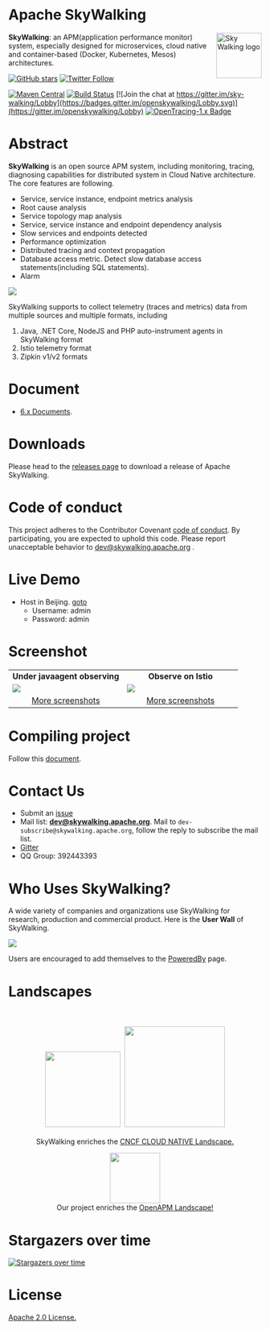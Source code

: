 Apache SkyWalking
==========

<img src="http://skywalking.apache.org/assets/logo.svg" alt="Sky Walking logo" height="90px" align="right" />

**SkyWalking**: an APM(application performance monitor) system, especially designed for 
microservices, cloud native and container-based (Docker, Kubernetes, Mesos) architectures.

[![GitHub stars](https://img.shields.io/github/stars/apache/incubator-skywalking.svg?style=for-the-badge&label=Stars&logo=github)](https://github.com/apache/incubator-skywalking)
[![Twitter Follow](https://img.shields.io/twitter/follow/asfskywalking.svg?style=for-the-badge&label=Follow&logo=twitter)](https://twitter.com/AsfSkyWalking)


[![Maven Central](https://img.shields.io/maven-central/v/org.apache.skywalking/apache-skywalking-apm-incubating.svg)](http://skywalking.apache.org/downloads/)
[![Build Status](https://travis-ci.org/apache/incubator-skywalking.svg?branch=master)](https://travis-ci.org/apache/incubator-skywalking)
[![Join the chat at https://gitter.im/sky-walking/Lobby](https://badges.gitter.im/openskywalking/Lobby.svg)](https://gitter.im/openskywalking/Lobby)
[![OpenTracing-1.x Badge](https://img.shields.io/badge/OpenTracing--1.x-enabled-blue.svg)](http://opentracing.io)

# Abstract
**SkyWalking** is an open source APM system, including monitoring, tracing, diagnosing capabilities for distributed system
in Cloud Native architecture. 
The core features are following.

- Service, service instance, endpoint metrics analysis
- Root cause analysis
- Service topology map analysis
- Service, service instance and endpoint dependency analysis
- Slow services and endpoints detected
- Performance optimization
- Distributed tracing and context propagation
- Database access metric. Detect slow database access statements(including SQL statements).
- Alarm


<img src="http://skywalking.apache.org/assets/frame.jpeg"/>

SkyWalking supports to collect telemetry (traces and metrics) data from multiple sources
and multiple formats, 
including 
1. Java, .NET Core, NodeJS and PHP auto-instrument agents in SkyWalking format
1. Istio telemetry format
1. Zipkin v1/v2 formats


# Document
- [6.x Documents](docs/README.md). 


# Downloads
Please head to the [releases page](http://skywalking.apache.org/downloads/) to download a release of Apache SkyWalking.


# Code of conduct
This project adheres to the Contributor Covenant [code of conduct](CODE_OF_CONDUCT.md). By participating, you are expected to uphold this code. 
Please report unacceptable behavior to dev@skywalking.apache.org .

# Live Demo
- Host in Beijing. [goto](http://106.75.237.45:8080/)
  - Username: admin
  - Password: admin

# Screenshot
<table>
  <tr>
    <td width="50%" align="center"><b>Under javaagent observing</b></td>
    <td width="50%" align="center"><b>Observe on Istio</b></td>
  </tr>
  <tr>
    <td><img src="http://skywalking.apache.org/screenshots/6.0.0-alpha/Topology.png"/>
</td>
    <td><img src="http://skywalking.apache.org/screenshots/6.0.0-alpha/Istio/Topology.png"/>
</td>
   <tr>
     <td align="center"><a href="docs/Screenshots.md#agent">More screenshots</a></td>
     <td align="center"><a href="docs/Screenshots.md#istio">More screenshots</a></td>
  </tr>
</table>

# Compiling project
Follow this [document](docs/en/guides/How-to-build.md).

# Contact Us
* Submit an [issue](https://github.com/apache/incubator-skywalking/issues)
* Mail list: **dev@skywalking.apache.org**. Mail to `dev-subscribe@skywalking.apache.org`, follow the reply to subscribe the mail list.
* [Gitter](https://gitter.im/openskywalking/Lobby)
* QQ Group: 392443393

# Who Uses SkyWalking?
A wide variety of companies and organizations use SkyWalking for research, production and commercial product.
Here is the **User Wall** of SkyWalking.

<img src="http://skywalking.apache.org/assets/users-20190209.png"/>

Users are encouraged to add themselves to the [PoweredBy](docs/powered-by.md) page.

# Landscapes

<p align="center">
<br/><br/>
<img src="https://landscape.cncf.io/images/left-logo.svg" width="150"/>&nbsp;&nbsp;<img src="https://landscape.cncf.io/images/right-logo.svg" width="200"/>
<br/><br/>
SkyWalking enriches the <a href="https://landscape.cncf.io/landscape=observability-and-analysis&license=apache-license-2-0">CNCF CLOUD NATIVE Landscape.

</p>

<p align="center">
<a href="https://openapm.io"><img src="https://openapm.io/static/media/openapm_logo.svg" width="100"/></a> 
  <br/>Our project enriches the <a href="https://openapm.io">OpenAPM Landscape!</a>
</p>

# Stargazers over time
[![Stargazers over time](https://starcharts.herokuapp.com/apache/incubator-skywalking.svg)](https://starcharts.herokuapp.com/apache/incubator-skywalking)

# License
[Apache 2.0 License.](/LICENSE)
